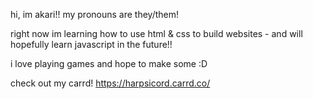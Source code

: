 hi, im akari!!
my pronouns are they/them!

right now im learning how to use html & css to build websites - and will hopefully learn javascript in the future!!

i love playing games and hope to make some :D

check out my carrd! https://harpsicord.carrd.co/
